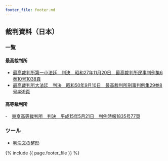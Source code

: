 ```yaml
---
footer_file: footer.md
---
```



## 裁判資料（日本）

### 一覧

#### 最高裁判所
- [最高裁判所第一小法廷　判決　昭和27年11月20日　最高裁判所民事判例集6巻10号1038頁](/law/jp/cases/supreme-court-1952-11-20-shouwa-26-o-392)
- [最高裁判所大法廷　判決　昭和50年9月10日　最高裁判所刑事判例集29巻8号489頁](/law/jp/cases/supreme-court-1975-09-10-shouwa-48-a-910)


#### 高等裁判所
-　[東京高等裁判所　判決　平成15年5月21日　判例時報1835号77頁](/law/jp/cases/high-court-tokyo-2003-05-21-heisei-13-ne-3067)


### ツール

- [判決文の整形](/tools/beautify-text-of-case.html)

{% include {{ page.footer_file }}  %}
